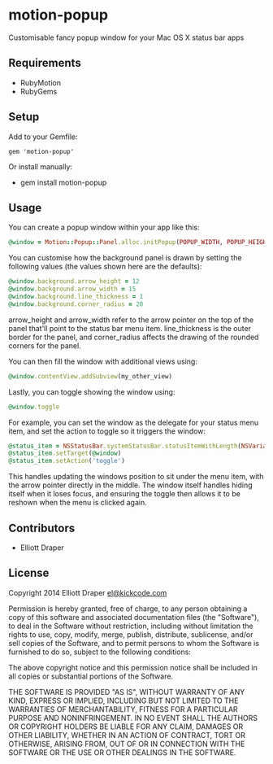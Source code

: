 # motion-popup

Customisable fancy popup window for your Mac OS X status bar apps

## Requirements

* RubyMotion
* RubyGems

## Setup

Add to your Gemfile:

``` shell
gem 'motion-popup'
```

Or install manually:

* gem install motion-popup

## Usage

You can create a popup window within your app like this:

``` ruby
@window = Motion::Popup::Panel.alloc.initPopup(POPUP_WIDTH, POPUP_HEIGHT)
```

You can customise how the background panel is drawn by setting the following values (the values shown here are the defaults):

``` ruby
@window.background.arrow_height = 12
@window.background.arrow_width = 15
@window.background.line_thickness = 1
@window.background.corner_radius = 20
```

arrow_height and arrow_width refer to the arrow pointer on the top of the panel that'll point to the status bar menu item. line_thickness is the outer border for the panel, and corner_radius affects the drawing of the rounded corners for the panel.

You can then fill the window with additional views using:

``` ruby
@window.contentView.addSubview(my_other_view)
```

Lastly, you can toggle showing the window using:

``` ruby
@window.toggle
```

For example, you can set the window as the delegate for your status menu item, and set the action to toggle so it triggers the window:

``` ruby
@status_item = NSStatusBar.systemStatusBar.statusItemWithLength(NSVariableStatusItemLength).init
@status_item.setTarget(@window)
@status_item.setAction('toggle')
```

This handles updating the windows position to sit under the menu item, with the arrow pointer directly in the middle. The window itself handles hiding itself when it loses focus, and ensuring the toggle then allows it to be reshown when the menu is clicked again.

## Contributors

* Elliott Draper

## License

Copyright 2014 Elliott Draper <el@kickcode.com>

Permission is hereby granted, free of charge, to any person obtaining
a copy of this software and associated documentation files (the
"Software"), to deal in the Software without restriction, including
without limitation the rights to use, copy, modify, merge, publish,
distribute, sublicense, and/or sell copies of the Software, and to
permit persons to whom the Software is furnished to do so, subject to
the following conditions:

The above copyright notice and this permission notice shall be
included in all copies or substantial portions of the Software.

THE SOFTWARE IS PROVIDED "AS IS", WITHOUT WARRANTY OF ANY KIND,
EXPRESS OR IMPLIED, INCLUDING BUT NOT LIMITED TO THE WARRANTIES OF
MERCHANTABILITY, FITNESS FOR A PARTICULAR PURPOSE AND
NONINFRINGEMENT. IN NO EVENT SHALL THE AUTHORS OR COPYRIGHT HOLDERS BE
LIABLE FOR ANY CLAIM, DAMAGES OR OTHER LIABILITY, WHETHER IN AN ACTION
OF CONTRACT, TORT OR OTHERWISE, ARISING FROM, OUT OF OR IN CONNECTION
WITH THE SOFTWARE OR THE USE OR OTHER DEALINGS IN THE SOFTWARE.
